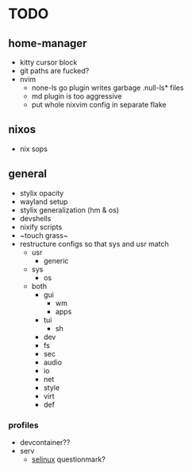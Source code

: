 # TODO

## home-manager

- kitty cursor block
- git paths are fucked?
- nvim
  - none-ls go plugin writes garbage .null-ls\* files
  - md plugin is too aggressive
  - put whole nixvim config in separate flake

## nixos

- nix sops

## general

- stylix opacity
- wayland setup
- stylix generalization (hm & os)
- devshells
- nixify scripts
- ~touch grass~
- restructure configs so that sys and usr match
  - usr
    - generic
  - sys
    - os
  - both
    - gui
      - wm
      - apps
    - tui
      - sh
    - dev
    - fs
    - sec
    - audio
    - io
    - net
    - style
    - virt
    - def

### profiles

- devcontainer??
- serv
  - [selinux](https://nixos.wiki/wiki/Workgroup:SELinux) questionmark?
